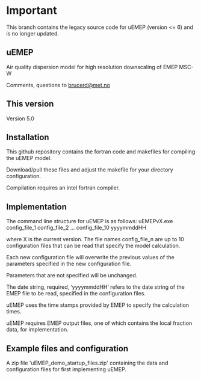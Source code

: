 # Important

This branch contains the legacy source code for uEMEP (version <= 6) and is no longer updated.

## uEMEP
Air quality dispersion model for high resolution downscaling of EMEP MSC-W

Comments, questions to brucerd@met.no

## This version
Version 5.0

## Installation
This github repository contains the fortran code and makefiles for compiling the uEMEP model.

Download/pull these files and adjust the makefile for your directory configuration.

Compilation requires an intel fortran compiler.

## Implementation
The command line structure for uEMEP is as follows:
uEMEPvX.exe config_file_1 config_file_2 … config_file_10 yyyymmddHH

where X is the current version.
The file names config_file_n are up to 10 configuration files that can be read that specify the model calculation.

Each new configuration file will overwrite the previous values of the parameters specified in the new configuration file.

Parameters that are not specified will be unchanged.

The date string, required, ‘yyyymmddHH’ refers to the date string of the EMEP file to be read, specified in the configuration files.

uEMEP uses the time stamps provided by EMEP to specify the calculation times.

uEMEP requires EMEP output files, one of which contains the local fraction data, for implementation.

## Example files and configuration
A zip file 'uEMEP_demo_startup_files.zip' containing the data and configuration files for first implementing uEMEP.



